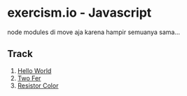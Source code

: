 # exercism.io - Javascript

node modules di move aja karena hampir semuanya sama...

## Track

1. [Hello World]()
2. [Two Fer]()
3. [Resistor Color]()

